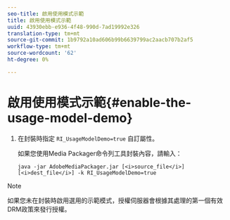 ```yaml
---
seo-title: 啟用使用模式示範
title: 啟用使用模式示範
uuid: 43930ebb-e936-4f48-990d-7ad19992e326
translation-type: tm+mt
source-git-commit: 1b9792a10ad606b99b6639799ac2aacb707b2af5
workflow-type: tm+mt
source-wordcount: '62'
ht-degree: 0%

---
```



# 啟用使用模式示範{#enable-the-usage-model-demo}

1. 在封裝時指定 `RI_UsageModelDemo=true` 自訂屬性。

   如果您使用Media Packager命令列工具封裝內容，請輸入：

   ```
   java -jar AdobeMediaPackager.jar [<i>source_file</i>] [<i>dest_file</i>] -k RI_UsageModelDemo=true
   ```

>[!NOTE]
>
>如果您未在封裝時啟用選用的示範模式，授權伺服器會根據其處理的第一個有效DRM政策來發行授權。

